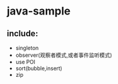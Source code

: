 # java-sample
## include:
  - singleton
  - observer(观察者模式,或者事件监听模式)
  - use POI
  - sort(bubble,insert)
  - zip
  
